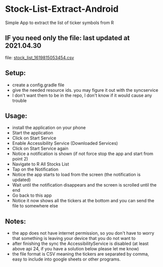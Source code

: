 # Stock-List-Extract-Android
Simple App to extract the list of ticker symbols from R

## IF you need only the file: last updated at 2021.04.30
file: [stock_list_1619815053454.csv](https://github.com/fknives/Stock-List-Extract-Android/blob/dev/stock_list_1619815053454.csv)

## Setup:
- create a config.gradle file
- give the needed resource ids. you may figure it out with the syncservice
- I don't want them to be in the repo, I don't know if it would cause any trouble

## Usage:
- install the application on your phone
- Start the application
- Click on Start Service
- Enable Accessibility Service (Downloaded Services)
- Click on Start Service again
- Notice a notification is shown (if not force stop the app and start from point 2)
- Navigate to R All Stocks List
- Tap on the Notification
- Notice the app starts to load from the screen (the notification is updated)
- Wait until the notification disappears and the screen is scrolled until the end
- Go back to this app
- Notice it now shows all the tickers at the bottom and you can send the file to somewhere else

## Notes:
- the app does not have internet permission, so you don't have to worry that something is leaving your device that you do not want to
- after finishing the sync the AccessibilityService is disabled (at least above api 24, if you have a solution below please let me know)
- the file format is CSV meaning the tickers are separated by comma, easy to include into google sheets or other programs.
